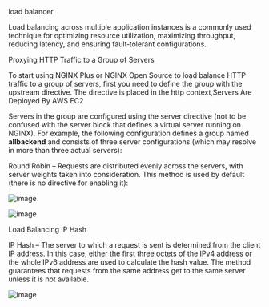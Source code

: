 load balancer 

Load balancing across multiple application instances is a commonly used technique for optimizing resource utilization, maximizing throughput, reducing latency, and ensuring fault‑tolerant configurations.






Proxying HTTP Traffic to a Group of Servers

To start using NGINX Plus or NGINX Open Source to load balance HTTP traffic to a group of servers, first you need to define the group with the upstream directive. The directive is placed in the http context,Servers Are Deployed By AWS EC2

Servers in the group are configured using the server directive (not to be confused with the server block that defines a virtual server running on NGINX). For example, the following configuration defines a group named **allbackend** and consists of three server configurations (which may resolve in more than three actual servers):



Round Robin – Requests are distributed evenly across the servers, with server weights taken into consideration. This method is used by default (there is no directive for enabling it):



![image](https://user-images.githubusercontent.com/46167070/117737957-350ec480-b1fb-11eb-9f9a-13380644ea0f.png)








![image](https://user-images.githubusercontent.com/46167070/117738014-58d20a80-b1fb-11eb-8837-c72e763d4fac.png)




Load Balancing IP Hash

IP Hash – The server to which a request is sent is determined from the client IP address. In this case, either the first three octets of the IPv4 address or the whole IPv6 address are used to calculate the hash value. The method guarantees that requests from the same address get to the same server unless it is not available.





![image](https://user-images.githubusercontent.com/46167070/117774619-0237f100-b23a-11eb-9299-a4cc04abe173.png)

